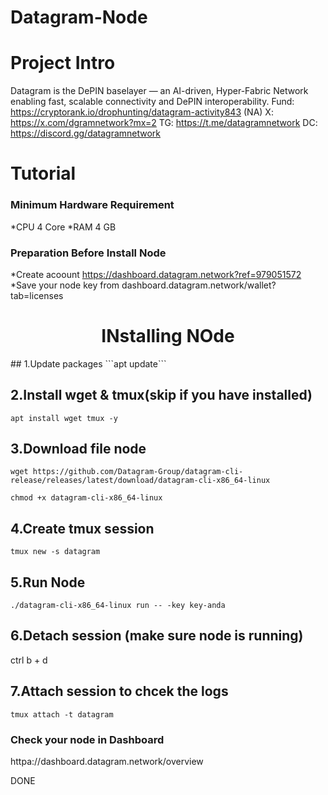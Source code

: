 # Datagram-Node

# Project Intro
Datagram is the DePIN baselayer — an AI-driven, Hyper-Fabric Network enabling fast, scalable connectivity and DePIN interoperability.
Fund: https://cryptorank.io/drophunting/datagram-activity843 (NA)
X: https://x.com/dgramnetwork?mx=2
TG: https://t.me/datagramnetwork
DC: https://discord.gg/datagramnetwork 

# Tutorial

### Minimum Hardware	Requirement

*CPU	4 Core
*RAM	4 GB
### Preparation Before Install Node
*Create acoount
https://dashboard.datagram.network?ref=979051572
*Save your node key from dashboard.datagram.network/wallet?tab=licenses

<h1 align="center">INstalling NOde</h1>
## 1.Update packages
```apt update```


## 2.Install wget & tmux(skip if you have installed)
```apt install wget tmux -y```


## 3.Download file node
```wget https://github.com/Datagram-Group/datagram-cli-release/releases/latest/download/datagram-cli-x86_64-linux```

```chmod +x datagram-cli-x86_64-linux```


## 4.Create tmux session
```tmux new -s datagram```


## 5.Run Node
```./datagram-cli-x86_64-linux run -- -key key-anda```


## 6.Detach session (make sure node is running)
ctrl b + d


## 7.Attach session to chcek the logs
```tmux attach -t datagram```


### Check your node in  Dashboard
httpa://dashboard.datagram.network/overview

DONE
